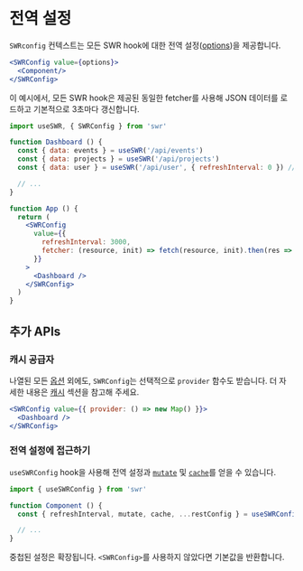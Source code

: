 # 전역 설정

`SWRconfig` 컨텍스트는 모든 SWR hook에 대한 전역 설정([options](/docs/options))을 제공합니다.

```jsx
<SWRConfig value={options}>
  <Component/>
</SWRConfig>
```

이 예시에서, 모든 SWR hook은 제공된 동일한 fetcher를 사용해 JSON 데이터를 로드하고 기본적으로 3초마다 갱신합니다.

```jsx
import useSWR, { SWRConfig } from 'swr'

function Dashboard () {
  const { data: events } = useSWR('/api/events')
  const { data: projects } = useSWR('/api/projects')
  const { data: user } = useSWR('/api/user', { refreshInterval: 0 }) // 오버라이드

  // ...
}

function App () {
  return (
    <SWRConfig 
      value={{
        refreshInterval: 3000,
        fetcher: (resource, init) => fetch(resource, init).then(res => res.json())
      }}
    >
      <Dashboard />
    </SWRConfig>
  )
}
```

## 추가 APIs

### 캐시 공급자

나열된 모든 [옵션](/docs/options) 외에도, `SWRConfig`는 선택적으로 `provider` 함수도 받습니다. 더 자세한 내용은 [캐시](/docs/advanced/cache) 섹션을 참고해 주세요.

```jsx
<SWRConfig value={{ provider: () => new Map() }}>
  <Dashboard />
</SWRConfig>
```

### 전역 설정에 접근하기

`useSWRConfig` hook을 사용해 전역 설정과 [`mutate`](/docs/mutation) 및 [`cache`](/docs/advanced/cache)를 얻을 수 있습니다.

```jsx
import { useSWRConfig } from 'swr'

function Component () {
  const { refreshInterval, mutate, cache, ...restConfig } = useSWRConfig()

  // ...
}
```

중첩된 설정은 확장됩니다. `<SWRConfig>`를 사용하지 않았다면 기본값을 반환합니다.
